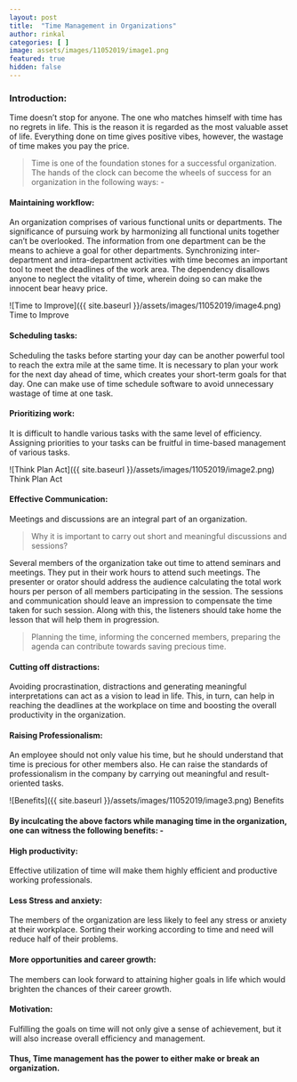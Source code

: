 ```yaml
---
layout: post
title:  "Time Management in Organizations"
author: rinkal
categories: [ ]
image: assets/images/11052019/image1.png
featured: true
hidden: false
---
```


### Introduction: 
Time doesn’t stop for anyone. The one who matches himself with time has no regrets in life. This is the reason it is regarded as the most valuable asset of life. Everything done on time gives positive vibes, however, the wastage of time makes you pay the price.

> Time is one of the foundation stones for a successful organization. The hands of the clock can become the wheels of success for an organization in the following ways: -

#### Maintaining workflow:
An organization comprises of various functional units or departments. The significance of pursuing work by harmonizing all functional units together can’t be overlooked. The information from one department can be the means to achieve a goal for other departments. Synchronizing inter-department and intra-department activities with time becomes an important tool to meet the deadlines of the work area. The dependency disallows anyone to neglect the vitality of time, wherein doing so can make the innocent bear heavy price.

![Time to Improve]({{ site.baseurl }}/assets/images/11052019/image4.png)
Time to Improve

#### Scheduling tasks:
Scheduling the tasks before starting your day can be another powerful tool to reach the extra mile at the same time. It is necessary to plan your work for the next day ahead of time, which creates your short-term goals for that day. One can make use of time schedule software to avoid unnecessary wastage of time at one task.

#### Prioritizing work:
It is difficult to handle various tasks with the same level of efficiency. Assigning priorities to your tasks can be fruitful in time-based management of various tasks. 

![Think Plan Act]({{ site.baseurl }}/assets/images/11052019/image2.png)
Think Plan Act

#### Effective Communication:
Meetings and discussions are an integral part of an organization.

>Why it is important to carry out short and meaningful discussions and sessions?

Several members of the organization take out time to attend seminars and meetings. They put in their work hours to attend such meetings. The presenter or orator should address the audience calculating the total work hours per person of all members participating in the session. The sessions and communication should leave an impression to compensate the time taken for such session. Along with this, the listeners should take home the lesson that will help them in progression.  

> Planning the time, informing the concerned members, preparing the agenda can contribute towards saving precious time.

#### Cutting off distractions:
Avoiding procrastination, distractions and generating meaningful interpretations can act as a vision to lead in life.  This, in turn, can help in reaching the deadlines at the workplace on time and boosting the overall productivity in the organization.

#### Raising Professionalism:
An employee should not only value his time, but he should understand that time is precious for other members also. He can raise the standards of professionalism in the company by carrying out meaningful and result-oriented tasks.

![Benefits]({{ site.baseurl }}/assets/images/11052019/image3.png)
Benefits

#### By inculcating the above factors while managing time in the organization, one can witness the following benefits: -

#### High productivity:	
Effective utilization of time will make them highly efficient and productive working professionals.

#### Less Stress and anxiety: 
The members of the organization are less likely to feel any stress or anxiety at their workplace. Sorting their working according to time and need will reduce half of their problems.

#### More opportunities and career growth:	
The members can look forward to attaining higher goals in life which would brighten the chances of their career growth.	

#### Motivation:	
Fulfilling the goals on time will not only give a sense of achievement, but it will also increase overall efficiency and management.

#### Thus, Time management has the power to either make or break an organization.
